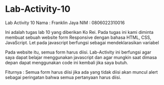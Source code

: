 # Lab-Activity-10
Lab Activity 10
Nama : Franklin  Jaya
NIM : 0806022310016

Ini adalah tugas lab 10 yang diberikan Ko Rei. Pada tugas ini kami diminta membuat sebuah website form Responsive dengan bahasa HTML, CSS, JavaScript. Let pada javascript berfungsi sebagai mendeklarasikan variabel 

Pada website itu, semua form harus diisi. Lab-Activity ini berfungsi agar saya dapat belajar menggunakan javascript dan agar mungkin saat dimasa depan dapat menggunakan code ini kembali jika saya butuh.

Fiturnya : Semua form harus diisi jika ada yang tidak diisi akan muncul alert sebagai peringatan bahwa semua pertanyaan harus diisi. 
